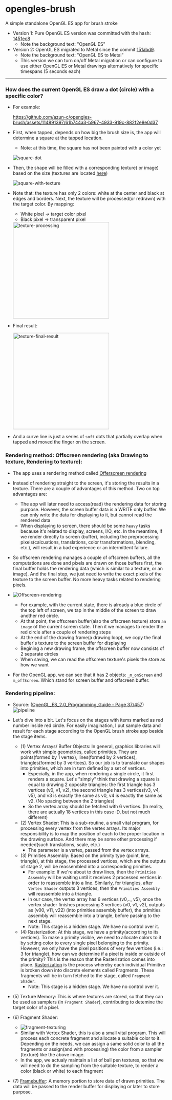 # opengles-brush
A simple standalone OpenGL ES app for brush stroke

- Version 1: Pure OpenGL ES version was committed with the hash: [1451ec8](https://github.com/azun-c/opengles-brush/commit/151abd9cb14c665706e10852771e8b1e653c0b79)
  - Note the background text: "OpenGL ES"
- Version 2: OpenGL ES migrated to Metal since the commit [151abd9](https://github.com/azun-c/opengles-brush/commit/b05a859fd6b381cb862d500f8081a50900b8b868).
  - Note the background text: "OpenGL ES to Metal"
  - This version we can turn on/off Metal migration or can configure to use either OpenGL ES or Metal drawings alternatively for specific timespans (5 seconds each)

---
### How does the current OpenGL ES draw a dot (circle) with a specific color?

- For example:

  https://github.com/azun-c/opengles-brush/assets/114891397/61b744a3-b967-4933-919c-882f2e8e0d37

- First, when tapped, depends on how big the brush size is, the app will determine a square at the tapped location.
  - Note: at this time, the square has not been painted with a color yet

  ![square-dot](https://github.com/azun-c/opengles-brush/assets/114891397/05b8856b-b03d-4c8b-ae44-1521b26ae344)



- Then, the shape will be filled with a corresponding texture( or image) based on the size (textures are located [here](https://github.com/azun-c/opengles-brush/tree/main/opengles-brush/textures))

  ![square-with-texture](https://github.com/azun-c/opengles-brush/assets/114891397/fad0754e-1aa5-49fe-9648-ef584c538de3)


- Note that: the texture has only 2 colors: white at the center and black at edges and borders. Next, the texture will be processed(or redrawn) with the target color. By mapping:
  - White pixel -> target color pixel
  - Black pixel -> transparent pixel
  
  <img width="300" alt="texture-processing" src="https://github.com/azun-c/opengles-brush/assets/114891397/d7902502-cae9-49ea-ab85-2498b5966e4b">

- Final result:
  
  <img width="300" alt="texture-final-result" src="https://github.com/azun-c/opengles-brush/assets/114891397/6ea915a9-d525-429a-a01f-e0f92ea19ea9">

- And a curve line is just a series of `soft` dots that partially overlap when tapped and moved the finger on the screen.

### Rendering method: Offscreen rendering (aka Drawing to texture, Rendering to texture):

- The app uses a rendering method called [Offerscreen rendering](https://microsoft.github.io/Win2D/WinUI3/html/Offscreen.htm#:~:text=Apps%20occasionally%20need%20to%20draw,%22drawing%20to%20a%20texture%22.)

- Instead of rendering straight to the screen, it's storing the results in a texture. There are a couple of advantages of this method. Two on top advantages are:
  - The app will later need to access(read) the rendering data for storing purpose. However, the screen buffer data is a WRITE only buffer. We can only write the data for displaying to it, but cannot read the rendered data
  - When displaying to screen, there should be some `heavy` tasks because it's related to display, screens, I/O, etc. In the meantime, if we render directly to screen (buffer), including the preprocessing pixels(calcuations, translations, color transformations, blending, etc.), will result in a bad experience or an intermittent failure.
- So offscreen rendering manages a couple of offscreen buffers, all the computations are done and pixels are drawn on those buffers first, the final buffer holds the rendering data (which is similar to a texture, or an image). And the final step, we just need to write the exact pixels of the texture to the screen buffer. No more heavy tasks related to rendering pixels.
- ![Offscreen-rendering](https://github.com/azun-c/opengles-brush/assets/114891397/a9a559d3-6447-45e3-afa3-f6a66fab3341)
  - For example, with the current state, there is already a blue circle of the top left of screen, we tap in the middle of the screen to draw another red circle.
  - At that point, the offscreen buffer(also the offscreen texture) store `an image` of the current screen state. Then it we manages to render the red circle after a couple of rendering steps
  - At the end of the drawing frame(a drawing loop), we copy the final buffer's texture to the screen buffer for displaying
  - Begining a new drawing frame, the offscreen buffer now consists of 2 separate circles
  - When saving, we can read the offscreen texture's pixels the store as how we want

- For the OpenGL app, we can see that it has 2 objects: `_m_onScreen` and `m_offScreen`. Which stand for screen buffer and offscreen buffer.

### Rendering pipeline: 
- Source: ([OpenGL_ES_2.0_Programming_Guide - Page 37/457](https://usermanual.wiki/Pdf/OpenGL20ES202020Programming20Guide.197713012/view))
  ![pipeline](https://github.com/azun-c/opengles-brush/assets/114891397/ea0619f8-c623-42ad-b38f-4dc3adaa3515)



- Let's dive into a bit. Let's focus on the stages with items marked as red number inside red circle. For easily imagination, I put sample data and result for each stage according to the OpenGL brush stroke app beside the stage items.
  - (1) Vertex Arrays/ Buffer Objects: In general, graphics libraries will work with simple geometries, called primities. They are points(formed by 1 vertex), lines(formed by 2 vertices), triangles(formed by 3 vertices). So our job is to translate our shapes into primities, which are in turn defined by a set of vertices.
    - Especially, in the app, when rendering a single circle, it first renders a square. Let's "simply" think that drawing a square is equal to drawing 2 opposite triangles: the first triangle has 3 vertices (v0, v1, v2), the second triangle has 3 vertices(v3, v4, v5), and v3 is exactly the same as v0, v4 is exactly the same as v2. (No spacing between the 2 triangles)
    - So the vertex array should be fetched with 6 vertices. (In reality, there are actually 18 vertices in this case :D, but not much different)
  - (2) Vertex Shader: This is a sub-routine, a small vital program, for processing every vertex from the vertex arrays. Its major responsibility is to map the position of each to the proper location in the drawing surface. And there may be some other processing if needed(such translations, scale, etc.)
    - The parameter is a vertex, passed from the vertex arrays.
  - (3) Primities Assembly: Based on the primity type (point, line, triangle), at this stage, the processed vertices, which are the outputs of stage 2, will be reassembled into a corresponding primities.
    - For example: If we're about to draw lines, then the `Primities Assembly` will be waiting until it receives 2 processed vertices in order to reassemble into a line. Similarly, for triangles, after `Vertex Shader` outputs 3 vertices, then the `Primities Assembly` will reassemble into a triangle.
    - In our case, the vertex array has 6 vertices (v0,.., v5), once the vertex shader finishes processing 3 vertices (v0, v1, v2), outputs as (v00, v11, v22) (into primities assembly buffer), the primities assembly will reassemble into a triangle, before passing to the next stage.
    - Note: This stage is a hidden stage. We have no control over it.
  - (4) Rasterization: At this stage, we have a primity(according to its vertices). To make a primity visible, we need to allocate colors to it by setting color to every single pixel belonging to the primity. However, we only have the pixel positions of very few vertices (i.e.: 3 for triangle), how can we determine if a pixel is inside or outside of the primity? This is the reason that the Rasterization comes into place. [Rasterization](https://www.khronos.org/opengl/wiki/Rasterization) is the process whereby each individual Primitive is broken down into discrete elements called Fragments. These fragments will be in turn fetched to the stage, called `Fragment Shader`.
    - Note: This stage is a hidden stage. We have no control over it.
 - (5) Texture Memory: This is where textures are stored, so that they can be used as samplers (in `Fragment Shader`), contributing to detemine the target color of a pixel.
 - (6) Fragment Shader:
   - ![fragment-texturing](https://github.com/azun-c/opengles-brush/assets/114891397/dc7ed3ee-5516-4740-820b-2010a1d18d6a)
   - Similar with Vertex Shader, this is also a small vital program. This will process each concrete fragment and allocate a suitable color to it. Depending on the needs, we can assign a same solid color to all the fragments or assign(and with processing) the color from a sampler (texture) like the above image.
   - In the app, we actualy maintain a list of ball pen textures, so that we will need to do the sampling from the suitable texture, to render a color (black or white) to each fragment
- (7) [Framebuffer](https://learnopengl.com/Advanced-OpenGL/Framebuffers): A memory portion to store data of drawn primities. The data will be passed to the render buffer for displaying or later to store purpose.
